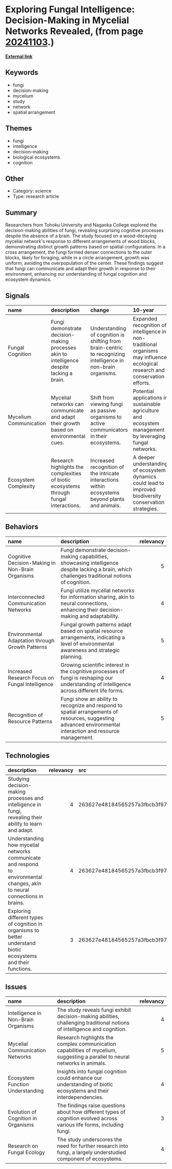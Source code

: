 # __Exploring Fungal Intelligence: Decision-Making in Mycelial Networks Revealed__, (from page [20241103](https://kghosh.substack.com/p/20241103).)

__[External link](https://www.tohoku.ac.jp/en/press/do_fungi_recognize_shapes.html)__



## Keywords

* fungi
* decision-making
* mycelium
* study
* network
* spatial arrangement

## Themes

* fungi
* intelligence
* decision-making
* biological ecosystems
* cognition

## Other

* Category: science
* Type: research article

## Summary

Researchers from Tohoku University and Nagaoka College explored the decision-making abilities of fungi, revealing surprising cognitive processes despite the absence of a brain. The study focused on a wood-decaying mycelial network's response to different arrangements of wood blocks, demonstrating distinct growth patterns based on spatial configurations. In a cross arrangement, the fungi formed denser connections to the outer blocks, likely for foraging, while in a circle arrangement, growth was uniform, avoiding the overpopulation of the center. These findings suggest that fungi can communicate and adapt their growth in response to their environment, enhancing our understanding of fungal cognition and ecosystem dynamics.

## Signals

| name                   | description                                                                               | change                                                                                                        | 10-year                                                                                                                       | driving-force                                                                                    |   relevancy |
|:-----------------------|:------------------------------------------------------------------------------------------|:--------------------------------------------------------------------------------------------------------------|:------------------------------------------------------------------------------------------------------------------------------|:-------------------------------------------------------------------------------------------------|------------:|
| Fungal Cognition       | Fungi demonstrate decision-making processes akin to intelligence despite lacking a brain. | Understanding of cognition is shifting from brain-centric to recognizing intelligence in non-brain organisms. | Expanded recognition of intelligence in non-traditional organisms may influence ecological research and conservation efforts. | A growing interest in understanding non-human forms of intelligence and cognition in ecosystems. |           4 |
| Mycelium Communication | Mycelial networks can communicate and adapt their growth based on environmental cues.     | Shift from viewing fungi as passive organisms to active communicators in their ecosystems.                    | Potential applications in sustainable agriculture and ecosystem management by leveraging fungal networks.                     | The need for innovative solutions in agriculture and environmental conservation.                 |           5 |
| Ecosystem Complexity   | Research highlights the complexities of biotic ecosystems through fungal interactions.    | Increased recognition of the intricate interactions within ecosystems beyond plants and animals.              | A deeper understanding of ecosystem dynamics could lead to improved biodiversity conservation strategies.                     | The urgency of addressing biodiversity loss and ecosystem degradation worldwide.                 |           5 |

## Behaviors

| name                                             | description                                                                                                                                                 |   relevancy |
|:-------------------------------------------------|:------------------------------------------------------------------------------------------------------------------------------------------------------------|------------:|
| Cognitive Decision-Making in Non-Brain Organisms | Fungi demonstrate decision-making capabilities, showcasing intelligence despite lacking a brain, which challenges traditional notions of cognition.         |           5 |
| Interconnected Communication Networks            | Fungi utilize mycelial networks for information sharing, akin to neural connections, enhancing their decision-making and adaptability.                      |           4 |
| Environmental Adaptation through Growth Patterns | Fungal growth patterns adapt based on spatial resource arrangements, indicating a level of environmental awareness and strategic planning.                  |           5 |
| Increased Research Focus on Fungal Intelligence  | Growing scientific interest in the cognitive processes of fungi is reshaping our understanding of intelligence across different life forms.                 |           4 |
| Recognition of Resource Patterns                 | Fungi show an ability to recognize and respond to spatial arrangements of resources, suggesting advanced environmental interaction and resource management. |           5 |

## Technologies

| description                                                                                                                 |   relevancy | src                              |
|:----------------------------------------------------------------------------------------------------------------------------|------------:|:---------------------------------|
| Studying decision-making processes and intelligence in fungi, revealing their ability to learn and adapt.                   |           4 | 263627e48184565257a3fbcb3f9785aa |
| Understanding how mycelial networks communicate and respond to environmental changes, akin to neural connections in brains. |           4 | 263627e48184565257a3fbcb3f9785aa |
| Exploring different types of cognition in organisms to better understand biotic ecosystems and their functions.             |           3 | 263627e48184565257a3fbcb3f9785aa |

## Issues

| name                                | description                                                                                                                  |   relevancy |
|:------------------------------------|:-----------------------------------------------------------------------------------------------------------------------------|------------:|
| Intelligence in Non-Brain Organisms | The study reveals fungi exhibit decision-making abilities, challenging traditional notions of intelligence and cognition.    |           4 |
| Mycelial Communication Networks     | Research highlights the complex communication capabilities of mycelium, suggesting a parallel to neural networks in animals. |           5 |
| Ecosystem Function Understanding    | Insights into fungal cognition could enhance our understanding of biotic ecosystems and their interdependencies.             |           4 |
| Evolution of Cognition in Organisms | The findings raise questions about how different types of cognition evolved across various life forms, including fungi.      |           3 |
| Research on Fungal Ecology          | The study underscores the need for further research into fungi, a largely understudied component of ecosystems.              |           4 |